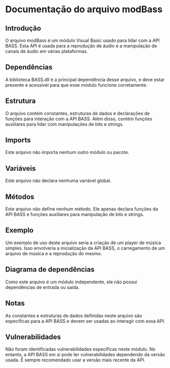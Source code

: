 # Documentação do arquivo modBass

## Introdução

O arquivo modBass é um módulo Visual Basic usado para lidar com a API BASS. Esta API é usada para a reprodução de áudio e a manipulação de canais de áudio em várias plataformas. 

## Dependências

A biblioteca BASS.dll é a principal dependência desse arquivo, e deve estar presente e acessível para que esse módulo funcione corretamente.

## Estrutura

O arquivo contém constantes, estruturas de dados e declarações de funções para interação com a API BASS. Além disso, contém funções auxiliares para lidar com manipulações de bits e strings.

## Imports

Este arquivo não importa nenhum outro módulo ou pacote.

## Variáveis

Este arquivo não declara nenhuma variável global.

## Métodos

Este arquivo não define nenhum método. Ele apenas declara funções da API BASS e funções auxiliares para manipulação de bits e strings.

## Exemplo

Um exemplo de uso deste arquivo seria a criação de um player de música simples. Isso envolveria a inicialização da API BASS, o carregamento de um arquivo de música e a reprodução do mesmo.

## Diagrama de dependências

Como este arquivo é um módulo independente, ele não possui dependências de entrada ou saída.

## Notas

As constantes e estruturas de dados definidas neste arquivo são específicas para a API BASS e devem ser usadas ao interagir com essa API.

## Vulnerabilidades

Não foram identificadas vulnerabilidades específicas neste módulo. No entanto, a API BASS em si pode ter vulnerabilidades dependendo da versão usada. É sempre recomendado usar a versão mais recente da API.